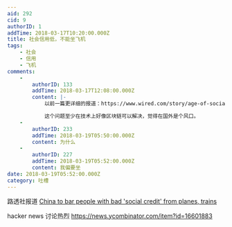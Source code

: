 ```yaml
---
aid: 292
cid: 9
authorID: 1
addTime: 2018-03-17T10:20:00.000Z
title: 社会信用低，不能坐飞机
tags:
    - 社会
    - 信用
    - 飞机
comments:
    -
        authorID: 133
        addTime: 2018-03-17T12:08:00.000Z
        content: |-
            以前一篇更详细的报道：https://www.wired.com/story/age-of-social-credit/

            这个问题至少在技术上好像区块链可以解决，觉得在国外是个风口。
    -
        authorID: 233
        addTime: 2018-03-19T05:50:00.000Z
        content: 为什么
    -
        authorID: 227
        addTime: 2018-03-19T05:52:00.000Z
        content: 我偏要坐
date: 2018-03-19T05:52:00.000Z
category: 吐槽
---
```


路透社报道 [China to bar people with bad 'social credit' from planes, trains](https://www.reuters.com/article/us-china-credit/china-to-bar-people-with-bad-social-credit-from-planes-trains-idUSKCN1GS10S)

hacker news 讨论热烈 https://news.ycombinator.com/item?id=16601883
